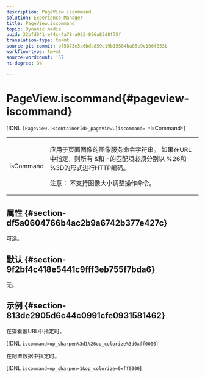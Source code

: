 ```yaml
---
description: PageView.iscommand
solution: Experience Manager
title: PageView.iscommand
topic: Dynamic media
uuid: 32bfd041-e44c-4a78-a923-896a85d8f75f
translation-type: tm+mt
source-git-commit: bf5873e5a6bdb859e19b15584ba85e9c106f853b
workflow-type: tm+mt
source-wordcount: '57'
ht-degree: 8%

---
```



# PageView.iscommand{#pageview-iscommand}

[!DNL `[PageView.|<containerId>_pageView.]iscommand= *`isCommand`*`]

<table id="table_9E7BB12BF371419F88DD4D24EF04632C"> 
 <tbody> 
  <tr> 
   <td colname="col1"> <p> <span class="codeph"><span class="varname"> isCommand</span></span> </p> </td> 
   <td colname="col2"> <p> 应用于页面图像的图像服务命令字符串。 如果在URL中指定，则所有<span class="codeph"> &amp;</span>和<span class="codeph"> =</span>的匹配项必须分别以<span class="codeph"> %26</span>和<span class="codeph"> %3D</span>的形式进行HTTP编码。 </p> <p> <p>注意： 不支持图像大小调整操作命令。 </p> </p> </td> 
  </tr> 
 </tbody> 
</table>

## 属性 {#section-df5a0604766b4ac2b9a6742b377e427c}

可选。

## 默认 {#section-9f2bf4c418e5441c9fff3eb755f7bda6}

无。

## 示例 {#section-813de2905d6c44c0991cfe0931581462}

在查看器URL中指定时。

[!DNL `iscommand=op_sharpen%3d1%26op_colorize%3d0xff0000`]

在配置数据中指定时。

[!DNL `iscommand=op_sharpen=1&op_colorize=0xff0000`]
